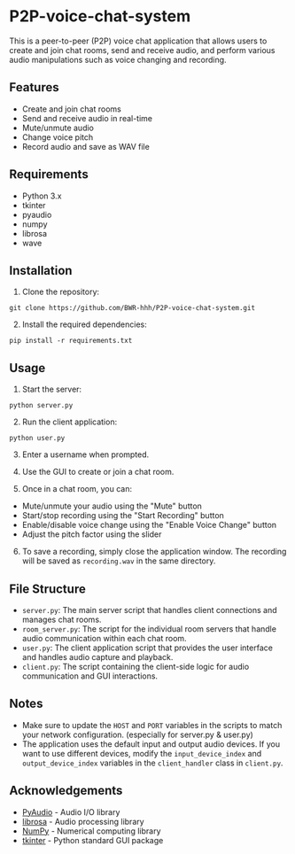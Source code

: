 # P2P-voice-chat-system

This is a peer-to-peer (P2P) voice chat application that allows users to create and join chat rooms, send and receive audio, and perform various audio manipulations such as voice changing and recording.

## Features

- Create and join chat rooms
- Send and receive audio in real-time
- Mute/unmute audio
- Change voice pitch
- Record audio and save as WAV file

## Requirements

- Python 3.x
- tkinter
- pyaudio
- numpy
- librosa
- wave

## Installation

1. Clone the repository:
```
git clone https://github.com/BWR-hhh/P2P-voice-chat-system.git
```
2. Install the required dependencies:
```
pip install -r requirements.txt
```

## Usage

1. Start the server:
```
python server.py
```
2. Run the client application:
```
python user.py
```
3. Enter a username when prompted.

4. Use the GUI to create or join a chat room.

5. Once in a chat room, you can:
- Mute/unmute your audio using the "Mute" button
- Start/stop recording using the "Start Recording" button
- Enable/disable voice change using the "Enable Voice Change" button
- Adjust the pitch factor using the slider

6. To save a recording, simply close the application window. The recording will be saved as `recording.wav` in the same directory.

## File Structure

- `server.py`: The main server script that handles client connections and manages chat rooms.
- `room_server.py`: The script for the individual room servers that handle audio communication within each chat room.
- `user.py`: The client application script that provides the user interface and handles audio capture and playback.
- `client.py`: The script containing the client-side logic for audio communication and GUI interactions.

## Notes

- Make sure to update the `HOST` and `PORT` variables in the scripts to match your network configuration. (especially for server.py & user.py)
- The application uses the default input and output audio devices. If you want to use different devices, modify the `input_device_index` and `output_device_index` variables in the `client_handler` class in `client.py`.

## Acknowledgements

- [PyAudio](https://people.csail.mit.edu/hubert/pyaudio/) - Audio I/O library
- [librosa](https://librosa.org/) - Audio processing library
- [NumPy](https://numpy.org/) - Numerical computing library
- [tkinter](https://docs.python.org/3/library/tkinter.html) - Python standard GUI package
